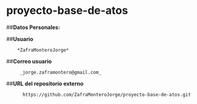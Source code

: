 ﻿# proyecto-base-de-atos
##**Datos Personales:**

##**Usuario**

        *ZafraMonteroJorge*

##**Correo usuario**

         _jorge.zaframontero@gmail.com_

##**URL del repositorio externo**


          https://github.com/ZafraMonteroJorge/proyecto-base-de-atos.git

